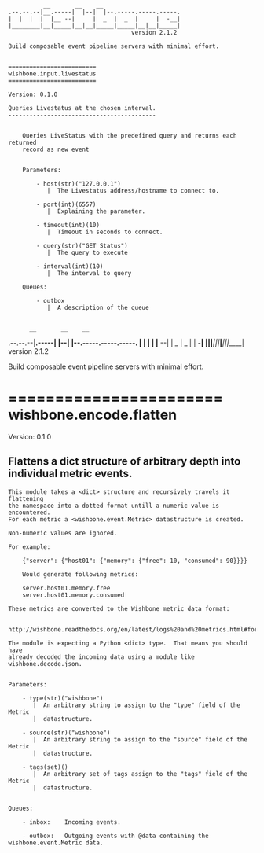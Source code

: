              __       __    __
    .--.--.--|__.-----|  |--|  |--.-----.-----.-----.
    |  |  |  |  |__ --|     |  _  |  _  |     |  -__|
    |________|__|_____|__|__|_____|_____|__|__|_____|
                                       version 2.1.2

    Build composable event pipeline servers with minimal effort.


    =========================
    wishbone.input.livestatus
    =========================

    Version: 0.1.0

    Queries Livestatus at the chosen interval.
    ------------------------------------------


        Queries LiveStatus with the predefined query and returns each returned
        record as new event


        Parameters:

            - host(str)("127.0.0.1")
               |  The Livestatus address/hostname to connect to.

            - port(int)(6557)
               |  Explaining the parameter.

            - timeout(int)(10)
               |  Timeout in seconds to connect.

            - query(str)("GET Status")
               |  The query to execute

            - interval(int)(10)
               |  The interval to query

        Queues:

            - outbox
               |  A description of the queue

    
          __       __    __
.--.--.--|__.-----|  |--|  |--.-----.-----.-----.
|  |  |  |  |__ --|     |  _  |  _  |     |  -__|
|________|__|_____|__|__|_____|_____|__|__|_____|
                                   version 2.1.2

Build composable event pipeline servers with minimal effort.


=======================
wishbone.encode.flatten
=======================

Version: 0.1.0

Flattens a dict structure of arbitrary depth into individual metric events.
---------------------------------------------------------------------------


    This module takes a <dict> structure and recursively travels it flattening
    the namespace into a dotted format untill a numeric value is encountered.
    For each metric a <wishbone.event.Metric> datastructure is created.

    Non-numeric values are ignored.

    For example:

        {"server": {"host01": {"memory": {"free": 10, "consumed": 90}}}}

        Would generate following metrics:

        server.host01.memory.free
        server.host01.memory.consumed

    These metrics are converted to the Wishbone metric data format:

        http://wishbone.readthedocs.org/en/latest/logs%20and%20metrics.html#format

    The module is expecting a Python <dict> type.  That means you should have
    already decoded the incoming data using a module like wishbone.decode.json.


    Parameters:

        - type(str)("wishbone")
           |  An arbitrary string to assign to the "type" field of the Metric
           |  datastructure.

        - source(str)("wishbone")
           |  An arbitrary string to assign to the "source" field of the Metric
           |  datastructure.

        - tags(set)()
           |  An arbitrary set of tags assign to the "tags" field of the Metric
           |  datastructure.


    Queues:

        - inbox:    Incoming events.

        - outbox:   Outgoing events with @data containing the wishbone.event.Metric data.
    
